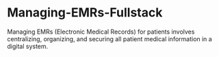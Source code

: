 # Managing-EMRs-Fullstack
 Managing EMRs (Electronic Medical Records) for patients involves centralizing, organizing, and securing all patient medical information in a digital system.
